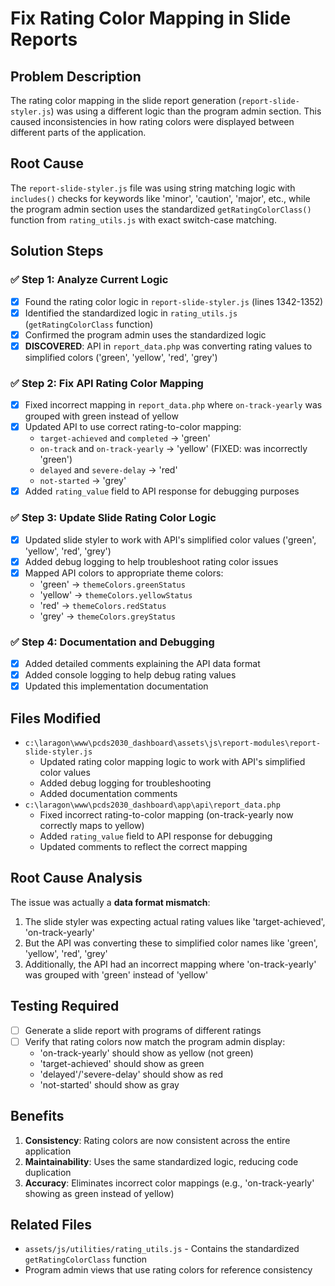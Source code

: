 # Fix Rating Color Mapping in Slide Reports

## Problem Description
The rating color mapping in the slide report generation (`report-slide-styler.js`) was using a different logic than the program admin section. This caused inconsistencies in how rating colors were displayed between different parts of the application.

## Root Cause
The `report-slide-styler.js` file was using string matching logic with `includes()` checks for keywords like 'minor', 'caution', 'major', etc., while the program admin section uses the standardized `getRatingColorClass()` function from `rating_utils.js` with exact switch-case matching.

## Solution Steps

### ✅ Step 1: Analyze Current Logic
- [x] Found the rating color logic in `report-slide-styler.js` (lines 1342-1352)
- [x] Identified the standardized logic in `rating_utils.js` (`getRatingColorClass` function)
- [x] Confirmed the program admin uses the standardized logic
- [x] **DISCOVERED**: API in `report_data.php` was converting rating values to simplified colors ('green', 'yellow', 'red', 'grey')

### ✅ Step 2: Fix API Rating Color Mapping
- [x] Fixed incorrect mapping in `report_data.php` where `on-track-yearly` was grouped with green instead of yellow
- [x] Updated API to use correct rating-to-color mapping:
  - `target-achieved` and `completed` → 'green'
  - `on-track` and `on-track-yearly` → 'yellow' (FIXED: was incorrectly 'green')
  - `delayed` and `severe-delay` → 'red'
  - `not-started` → 'grey'
- [x] Added `rating_value` field to API response for debugging purposes

### ✅ Step 3: Update Slide Rating Color Logic
- [x] Updated slide styler to work with API's simplified color values ('green', 'yellow', 'red', 'grey')
- [x] Added debug logging to help troubleshoot rating color issues
- [x] Mapped API colors to appropriate theme colors:
  - 'green' → `themeColors.greenStatus`
  - 'yellow' → `themeColors.yellowStatus`
  - 'red' → `themeColors.redStatus`
  - 'grey' → `themeColors.greyStatus`

### ✅ Step 4: Documentation and Debugging
- [x] Added detailed comments explaining the API data format
- [x] Added console logging to help debug rating values
- [x] Updated this implementation documentation

## Files Modified
- `c:\laragon\www\pcds2030_dashboard\assets\js\report-modules\report-slide-styler.js`
  - Updated rating color mapping logic to work with API's simplified color values
  - Added debug logging for troubleshooting
  - Added documentation comments
- `c:\laragon\www\pcds2030_dashboard\app\api\report_data.php`
  - Fixed incorrect rating-to-color mapping (on-track-yearly now correctly maps to yellow)
  - Added `rating_value` field to API response for debugging
  - Updated comments to reflect the correct mapping

## Root Cause Analysis
The issue was actually a **data format mismatch**:
1. The slide styler was expecting actual rating values like 'target-achieved', 'on-track-yearly' 
2. But the API was converting these to simplified color names like 'green', 'yellow', 'red', 'grey'
3. Additionally, the API had an incorrect mapping where 'on-track-yearly' was grouped with 'green' instead of 'yellow'

## Testing Required
- [ ] Generate a slide report with programs of different ratings
- [ ] Verify that rating colors now match the program admin display:
  - 'on-track-yearly' should show as yellow (not green)
  - 'target-achieved' should show as green
  - 'delayed'/'severe-delay' should show as red
  - 'not-started' should show as gray

## Benefits
1. **Consistency**: Rating colors are now consistent across the entire application
2. **Maintainability**: Uses the same standardized logic, reducing code duplication
3. **Accuracy**: Eliminates incorrect color mappings (e.g., 'on-track-yearly' showing as green instead of yellow)

## Related Files
- `assets/js/utilities/rating_utils.js` - Contains the standardized `getRatingColorClass` function
- Program admin views that use rating colors for reference consistency
